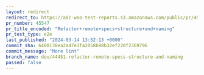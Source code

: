 ```yaml
---
layout: redirect
redirect_to: https://a8c-woo-test-reports.s3.amazonaws.com/public/pr/45547/e2e/index.html
pr_number: 45547
pr_title_encoded: "Refactor+remote+specs+structure+and+naming"
pr_test_type: e2e
last_published: "2024-03-14 13:52:13 +0000"
commit_sha: 6408138ea2a47e3fa2058b98b32ef220f2369796
commit_message: "More lint"
branch_name: dev/44451-refactor-remote-specs-structure-and-naming
passed: false
---
```

